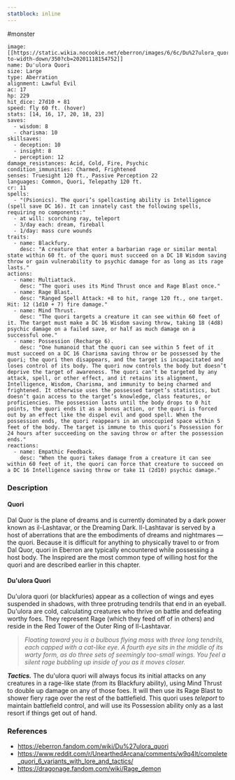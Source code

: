```yaml
---
statblock: inline
---
```

 #monster 

```statblock
image: [[https://static.wikia.nocookie.net/eberron/images/6/6c/Du%27ulora_quori.png/revision/latest/scale-to-width-down/350?cb=20201118154752]]
name: Du'ulora Quori
size: Large
type: Aberration
alignment: Lawful Evil
ac: 17
hp: 229
hit_dice: 27d10 + 81
speed: fly 60 ft. (hover)
stats: [14, 16, 17, 20, 18, 23]
saves:
  - wisdom: 8
  - charisma: 10
skillsaves:
  - deception: 10
  - insight: 8
  - perception: 12
damage_resistances: Acid, Cold, Fire, Psychic
condition_immunities: Charmed, Frightened
senses: Truesight 120 ft., Passive Perception 22
languages: Common, Quori, Telepathy 120 ft.
cr: 11
spells:
  - "(Psionics). The quori’s spellcasting ability is Intelligence (spell save DC 16). It can innately cast the following spells, requiring no components:"
  - at will: scorching ray, teleport
  - 3/day each: dream, fireball
  - 1/day: mass cure wounds
traits:
  - name: Blackfury.
    desc: "A creature that enter a barbarian rage or similar mental state within 60 ft. of the quori must succeed on a DC 18 Wisdom saving throw or gain vulnerability to psychic damage for as long as its rage lasts."
actions:
  - name: Multiattack.
    desc: "The quori uses its Mind Thrust once and Rage Blast once."
  - name: Rage Blast.
    desc: "Ranged Spell Attack: +8 to hit, range 120 ft., one target. Hit: 12 (1d10 + 7) fire damage."
  - name: Mind Thrust.
    desc: "The quori targets a creature it can see within 60 feet of it. The target must make a DC 16 Wisdom saving throw, taking 18 (4d8) psychic damage on a failed save, or half as much damage on a successful one."
  - name: Possession (Recharge 6).
    desc: "One humanoid that the quori can see within 5 feet of it must succeed on a DC 16 Charisma saving throw or be possessed by the quori; the quori then disappears, and the target is incapacitated and loses control of its body. The quori now controls the body but doesn’t deprive the target of awareness. The quori can’t be targeted by any attack, spell, or other effect, and it retains its alignment, Intelligence, Wisdom, Charisma, and immunity to being charmed and frightened. It otherwise uses the possessed target’s statistics, but doesn’t gain access to the target’s knowledge, class features, or proficiencies. The possession lasts until the body drops to 0 hit points, the quori ends it as a bonus action, or the quori is forced out by an effect like the dispel evil and good spell. When the possession ends, the quori reappears in an unoccupied space within 5 feet of the body. The target is immune to this quori’s Possession for 24 hours after succeeding on the saving throw or after the possession ends."
reactions:
  - name: Empathic Feedback.
    desc: "When the quori takes damage from a creature it can see within 60 feet of it, the quori can force that creature to succeed on a DC 16 Intelligence saving throw or take 11 (2d10) psychic damage."
```

### Description

#### Quori

Dal Quor is the plane of dreams and is currently dominated by a dark power known as il-Lashtavar, or the Dreaming Dark. Il-Lashtavar is served by a host of aberrations that are the embodiments of dreams and nightmares — the quori. Because it is difficult for anything to physically travel to or from Dal Quor, quori in Eberron are typically encountered while possessing a host body. The Inspired are the most common type of willing host for the quori and are described earlier in this chapter.

#### Du'ulora Quori

Du'ulora quori (or blackfuries) appear as a collection of wings and eyes suspended in shadows, with three protruding tendrils that end in an eyeball. Du'ulora are cold, calculating creatures who thrive on battle and defeating worthy foes. They represent Rage (which they feed off of in others) and reside in the Red Tower of the Outer Ring of Il-Lashtavar.

>_Floating toward you is a bulbous flying mass with three long tendrils, each capped with a cat-like eye. A fourth eye sits in the middle of its warty form, as do three sets of seemingly too-small wings. You feel a silent rage bubbling up inside of you as it moves closer._

***Tactics.*** The du'ulora quori will always focus its initial attacks on any creatures in a rage-like state (from its Blackfury ability), using Mind Thrust to double up damage on any of those foes. It will then use its Rage Blast to shower fiery rage over the rest of the battlefield.
This quori uses *teleport* to maintain battlefield control, and will use its Possession ability only as a last resort if things get out of hand.

### References

* https://eberron.fandom.com/wiki/Du%27ulora_quori
* https://www.reddit.com/r/UnearthedArcana/comments/w9q4lt/complete_quori_6_variants_with_lore_and_tactics/
* https://dragonage.fandom.com/wiki/Rage_demon

